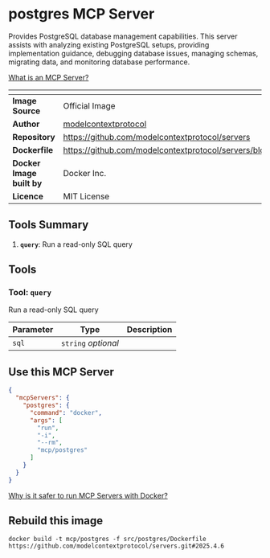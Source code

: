 # postgres MCP Server

Provides PostgreSQL database management capabilities. This server assists with analyzing existing PostgreSQL setups, providing implementation guidance, debugging database issues, managing schemas, migrating data, and monitoring database performance.

[What is an MCP Server?](https://www.anthropic.com/news/model-context-protocol)

| <!-- --> | <!-- --> |
|-----------|---------|
| **Image Source** | Official Image |
| **Author** | [modelcontextprotocol](https://github.com/modelcontextprotocol) |
| **Repository** | https://github.com/modelcontextprotocol/servers |
| **Dockerfile** | https://github.com/modelcontextprotocol/servers/blob/2025.4.6/src/postgres/Dockerfile |
| **Docker Image built by** | Docker Inc. |
| **Licence** | MIT License |

## Tools Summary

 1. **`query`**: Run a read-only SQL query

## Tools

### Tool: **`query`**

Run a read-only SQL query

| Parameter | Type | Description |
| - | - | - |
| `sql` | `string` *optional* |  |

## Use this MCP Server

```json
{
  "mcpServers": {
    "postgres": {
      "command": "docker",
      "args": [
        "run",
        "-i",
        "--rm",
        "mcp/postgres"
      ]
    }
  }
}
```

[Why is it safer to run MCP Servers with Docker?](https://www.docker.com/blog/the-model-context-protocol-simplifying-building-ai-apps-with-anthropic-claude-desktop-and-docker/)

## Rebuild this image

```console
docker build -t mcp/postgres -f src/postgres/Dockerfile https://github.com/modelcontextprotocol/servers.git#2025.4.6
```

